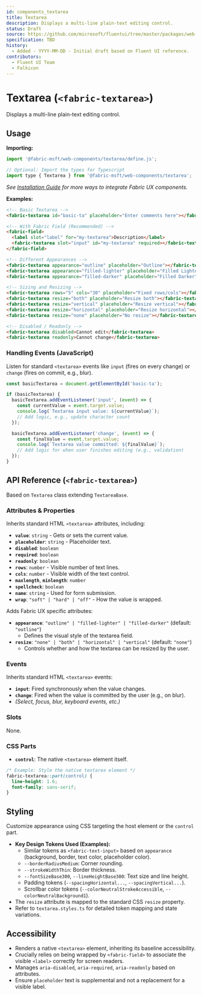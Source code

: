 ```yaml
---
id: components_textarea
title: Textarea
description: Displays a multi-line plain-text editing control.
status: Draft
source: https://github.com/microsoft/fluentui/tree/master/packages/web-components/src/textarea
specification: TBD
history:
  - Added - YYYY-MM-DD - Initial draft based on Fluent UI reference.
contributors:
  - Fluent UI Team
  - Falkicon
---
```


# Textarea (`<fabric-textarea>`)

Displays a multi-line plain-text editing control.

## Usage

**Importing:**

```javascript
import '@fabric-msft/web-components/textarea/define.js';

// Optional: Import the types for Typescript
import type { Textarea } from '@fabric-msft/web-components/textarea';
```

*See [Installation Guide](../../guides/installation.md) for more ways to integrate Fabric UX components.*

**Examples:**

```html
<!-- Basic Textarea -->
<fabric-textarea id="basic-ta" placeholder="Enter comments here"></fabric-textarea>

<!-- With Fabric Field (Recommended) -->
<fabric-field>
  <label slot="label" for="my-textarea">Description</label>
  <fabric-textarea slot="input" id="my-textarea" required></fabric-textarea>
</fabric-field>

<!-- Different Appearances -->
<fabric-textarea appearance="outline" placeholder="Outline"></fabric-textarea>
<fabric-textarea appearance="filled-lighter" placeholder="Filled Lighter"></fabric-textarea>
<fabric-textarea appearance="filled-darker" placeholder="Filled Darker"></fabric-textarea>

<!-- Sizing and Resizing -->
<fabric-textarea rows="5" cols="30" placeholder="Fixed rows/cols"></fabric-textarea>
<fabric-textarea resize="both" placeholder="Resize both"></fabric-textarea>
<fabric-textarea resize="vertical" placeholder="Resize vertical"></fabric-textarea>
<fabric-textarea resize="horizontal" placeholder="Resize horizontal"></fabric-textarea>
<fabric-textarea resize="none" placeholder="No resize"></fabric-textarea>

<!-- Disabled / Readonly -->
<fabric-textarea disabled>Cannot edit</fabric-textarea>
<fabric-textarea readonly>Cannot change</fabric-textarea>
```

### Handling Events (JavaScript)

Listen for standard `<textarea>` events like `input` (fires on every change) or `change` (fires on commit, e.g., blur).

```javascript
const basicTextarea = document.getElementById('basic-ta');

if (basicTextarea) {
  basicTextarea.addEventListener('input', (event) => {
    const currentValue = event.target.value;
    console.log(`Textarea input value: ${currentValue}`);
    // Add logic, e.g., update character count
  });

  basicTextarea.addEventListener('change', (event) => {
    const finalValue = event.target.value;
    console.log(`Textarea value committed: ${finalValue}`);
    // Add logic for when user finishes editing (e.g., validation)
  });
}
```

## API Reference (`<fabric-textarea>`)

Based on `Textarea` class extending `TextareaBase`.

### Attributes & Properties

Inherits standard HTML `<textarea>` attributes, including:

*   **`value`**: `string` - Gets or sets the current value.
*   **`placeholder`**: `string` - Placeholder text.
*   **`disabled`**: `boolean`
*   **`required`**: `boolean`
*   **`readonly`**: `boolean`
*   **`rows`**: `number` - Visible number of text lines.
*   **`cols`**: `number` - Visible width of the text control.
*   **`maxlength`**, **`minlength`**: `number`
*   **`spellcheck`**: `boolean`
*   **`name`**: `string` - Used for form submission.
*   **`wrap`**: `"soft" | "hard" | "off"` - How the value is wrapped.

Adds Fabric UX specific attributes:

*   **`appearance`**: `"outline" | "filled-lighter" | "filled-darker"` (default: `"outline"`)
    *   Defines the visual style of the textarea field.
*   **`resize`**: `"none" | "both" | "horizontal" | "vertical"` (default: `"none"`)
    *   Controls whether and how the textarea can be resized by the user.

### Events

Inherits standard HTML `<textarea>` events:

*   **`input`**: Fired synchronously when the value changes.
*   **`change`**: Fired when the value is committed by the user (e.g., on blur).
*   *(Select, focus, blur, keyboard events, etc.)*

### Slots

None.

### CSS Parts

*   **`control`**: The native `<textarea>` element itself.

```css
/* Example: Style the native textarea element */
fabric-textarea::part(control) {
  line-height: 1.6;
  font-family: sans-serif;
}
```

## Styling

Customize appearance using CSS targeting the host element or the `control` part.

*   **Key Design Tokens Used (Examples):**
    *   Similar tokens as `<fabric-text-input>` based on `appearance` (background, border, text color, placeholder color).
    *   `--borderRadiusMedium`: Corner rounding.
    *   `--strokeWidthThin`: Border thickness.
    *   `--fontSizeBase300`, `--lineHeightBase300`: Text size and line height.
    *   Padding tokens (`--spacingHorizontal...`, `--spacingVertical...`).
    *   Scrollbar color tokens (`--colorNeutralStrokeAccessible`, `--colorNeutralBackground1`).
*   The `resize` attribute is mapped to the standard CSS `resize` property.
*   Refer to `textarea.styles.ts` for detailed token mapping and state variations.

## Accessibility

*   Renders a native `<textarea>` element, inheriting its baseline accessibility.
*   Crucially relies on being wrapped by `<fabric-field>` to associate the visible `<label>` correctly for screen readers.
*   Manages `aria-disabled`, `aria-required`, `aria-readonly` based on attributes.
*   Ensure `placeholder` text is supplemental and not a replacement for a visible label. 